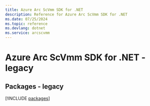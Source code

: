 ```yaml
---
title: Azure Arc ScVmm SDK for .NET
description: Reference for Azure Arc ScVmm SDK for .NET
ms.date: 07/25/2024
ms.topic: reference
ms.devlang: dotnet
ms.service: arcscvmm
---
```

# Azure Arc ScVmm SDK for .NET - legacy
## Packages - legacy
[!INCLUDE [packages](arc-scvmm-index.md)]